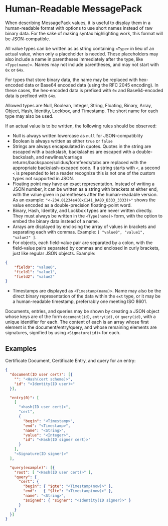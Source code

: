 # Human-Readable MessagePack #

When describing MessagePack values, it is useful to display them in a 
human-readable format with options to use short names instead of raw binary 
data. For the sake of making syntax highlighting work, this format will be 
JSON-compatible.

All value types can be written as as string containing `<Type>` in lieu of an 
actual value, when only a placeholder is needed. These placeholders may also 
include a name in parentheses immediately after the type, like `<Type(name)>`. 
Names may not include parentheses, and may not start with `0x` or `64x`.

For types that store binary data, the name may be replaced with hex-encoded data 
or Base64 encoded data (using the RFC 2045 encoding). In these cases, the 
hex-encoded data is prefixed with `0x` and Base64-encoded data is prefixed with 
`64x`.

Allowed types are Null, Boolean, Integer, String, Floating, Binary, Array, 
Object, Hash, Identity, Lockbox, and Timestamp. The short name for each type may 
also be used.

If an actual value is to be written, the following rules should be observed:

- Null is always written lowercase as `null` for JSON-compatiblity
- Boolean is always written as either `true` or `false`
- Strings are always encapsulated in quotes. Quotes in the string are escaped 
	with a backslash, backslashes are escaped with a double-backslash, and 
	newlines/carriage returns/backspace/solidus/formfeeds/tabs are replaced with 
	the appropriate backslash-excaped code. If a string starts with `<`, a second 
	`<` is prepended to let a reader recognize this is not one of the custom types 
	not supported in JSON.
- Floating point may have an exact representation. Instead of writing a JSON 
	number, it can be written as a string with brackets at either end, with the 
	value given in parentheses after the human-readable version. As an example:
	`"<-234.01234e4(0xC141_DA8D_B333_3333)>"` shows the value encoded as a 
	double-precision floating-point word.
- Binary, Hash, Identity, and Lockbox types are never written 
	directly. They must always be written in the `<Type(name)>` form, with the 
	option to embed the binary data instead of a name.
- Arrays are displayed by enclosing the array of values in brackets and 
	separating each with commas. Example: `[ "value0", "value1", "value2" ]`.
- For objects, each field-value pair are separated by a colon, with the 
	field-value pairs separated by commas and enclosed in curly brackets, just 
	like regular JSON objects. Example:
```json
{
	"field0": "value0",
	"field1": "value1",
	"field2": "value2"
}
```
- Timestamps are displayed as `<Timestamp(name)>`. Name may also be the direct 
	binary representation of the data within the `ext` type, or it may be a 
	human-readable timestamp, preferrably one meeting ISO 8601.

Documents, entries, and queries may be shown by creating a JSON object whose 
keys are of the form `document(id)`, `entry(id)`, or `query(id)`, with a unique 
identifier for each. The content of each is an array whose first element is the 
document/entry/query, and whose remaining elements are signatures, signified by 
using `<Signature(id)>` for each.

## Examples ##

Certificate Document, Certificate Entry, and query for an entry:

```json
{ 
  "document(ID user cert)": [{
    "": "<Hash(cert scheme)>",
    "id": "<Identity(ID user)>"
  }],

  "entry(0)": [
    [
      "<hash(ID user cert)>",
      "cert",
      {
        "begin": "<Timestamp>",
        "end": "<Timestamp>",
        "name": "<String>",
        "value": "<Integer>",
        "id": "<Hash(ID signer cert)>"
      }
    ],
    "<Signature(ID signer)>"
  ],

  "query(example)": [{
    "root": [ "<Hash(ID user cert)>" ],
    "query": {
      "cert": {
        "begin": { "$gte": "<Timestamp(now)>" },
        "end":   { "$lte": "<Timestamp(now)>" },
        "name": "<String>",
        "$signed": { "signer": "<Identity(ID signer)>" }
      }
    }
  }]
}
```


